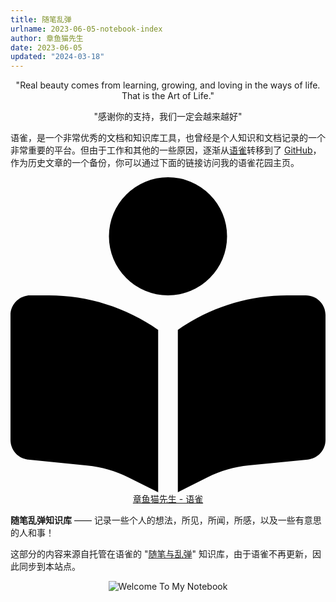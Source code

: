 ```yaml
---
title: 随笔乱弹
urlname: 2023-06-05-notebook-index
author: 章鱼猫先生
date: 2023-06-05
updated: "2024-03-18"
---
```


<div class="admonition quote">
  <p align="center">"Real beauty comes from learning, growing, and loving in the ways of life. That is the Art of Life."</p>
  <p align="center">"感谢你的支持，我们一定会越来越好"</p>
</div>

语雀，是一个非常优秀的文档和知识库工具，也曾经是个人知识和文档记录的一个非常重要的平台。但由于工作和其他的一些原因，逐渐从[语雀](https://www.yuque.com/shenweiyan)转移到了 [GitHub](https://github.com/shenweiyan/Digital-Garden/)，作为历史文章的一个备份，你可以通过下面的链接访问我的语雀花园主页。

<!--p style="text-align:center"><a href="https://www.yuque.com/shenweiyan" target="_blank">章鱼猫先生 - 语雀</a></p-->

<p align="center">
  <a href="https://www.yuque.com/shenweiyan" class="rounded-button">
      <svg xmlns="http://www.w3.org/2000/svg" viewBox="0 0 512 512"><!--!Font Awesome Free 6.5.1 by @fontawesome - https://fontawesome.com License - https://fontawesome.com/license/free Copyright 2024 Fonticons, Inc.--><path d="M160 96a96 96 0 1 1 192 0A96 96 0 1 1 160 96zm80 152V512l-48.4-24.2c-20.9-10.4-43.5-17-66.8-19.3l-96-9.6C12.5 457.2 0 443.5 0 427V224c0-17.7 14.3-32 32-32H62.3c63.6 0 125.6 19.6 177.7 56zm32 264V248c52.1-36.4 114.1-56 177.7-56H480c17.7 0 32 14.3 32 32V427c0 16.4-12.5 30.2-28.8 31.8l-96 9.6c-23.2 2.3-45.9 8.9-66.8 19.3L272 512z"></path></svg>
      章鱼猫先生 - 语雀
  </a>
</p>

**随笔乱弹知识库** —— 记录一些个人的想法，所见，所闻，所感，以及一些有意思的人和事！

这部分的内容来源自托管在语雀的 "[随笔与乱弹](https://www.yuque.com/shenweiyan/notebook)" 知识库，由于语雀不再更新，因此同步到本站点。

<p align="center">
    <img src="https://shub.weiyan.tech/mkdocs/yq-notebook-cover.jpg" alt='Welcome To My Notebook'><br>
    <em></em>
</p>
